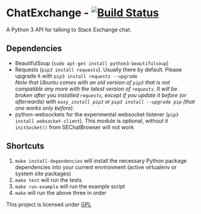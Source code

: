 ChatExchange - [![Build Status](https://travis-ci.org/ByteCommander/ChatExchange3.svg)](https://travis-ci.org/ByteCommander/ChatExchange3)
============



A Python 3 API for talking to Stack Exchange chat.

## Dependencies

 - BeautifulSoup (`sudo apt-get install python3-beautifulsoup`)
 - Requests (`pip3 install requests`). Usually there by default. Please upgrade it with `pip3 install requests --upgrade`  
   *Note that Ubuntu comes with an old version of `pip3` that is not compatible any more with the latest version of `requests`. It will be broken after you installed `requests`, except if you update it before (or afterwards) with `easy_install pip3` or `pip3 install --upgrade pip` (that one works only before).*
 - python-websockets for the experimental websocket listener (`pip3 install websocket-client`). This module is optional, without it `initSocket()` from SEChatBrowser will not work

## Shortcuts

1. `make install-dependencies` will install the necessary Python package dependencies into your current environment (active virtualenv or system site packages)
2. `make test` will run the tests
3. `make run-example` will run the example script
4. `make` will run the above three in order


This project is licensed under [GPL](https://www.gnu.org/copyleft/gpl.html)
